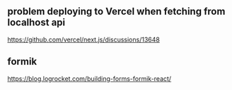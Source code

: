 ## problem deploying to Vercel when fetching from localhost api

https://github.com/vercel/next.js/discussions/13648

## formik

https://blog.logrocket.com/building-forms-formik-react/

